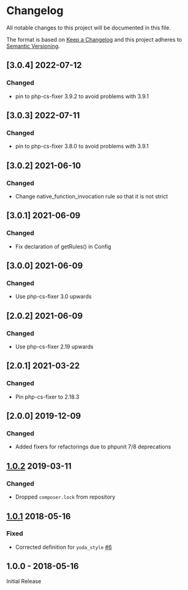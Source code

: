 # Changelog
All notable changes to this project will be documented in this file.

The format is based on [Keep a Changelog](http://keepachangelog.com/en/1.0.0/)
and this project adheres to [Semantic Versioning](http://semver.org/spec/v2.0.0.html).

## [3.0.4] 2022-07-12
### Changed
- pin to php-cs-fixer 3.9.2 to avoid problems with 3.9.1

## [3.0.3] 2022-07-11
### Changed
- pin to php-cs-fixer 3.8.0 to avoid problems with 3.9.1

## [3.0.2] 2021-06-10
### Changed
- Change native_function_invocation rule so that it is not strict

## [3.0.1] 2021-06-09
### Changed
- Fix declaration of getRules() in Config

## [3.0.0] 2021-06-09
### Changed
- Use php-cs-fixer 3.0 upwards

## [2.0.2] 2021-06-09
### Changed
- Use php-cs-fixer 2.19 upwards

## [2.0.1] 2021-03-22
### Changed
- Pin php-cs-fixer to 2.18.3

## [2.0.0] 2019-12-09
### Changed
- Added fixers for refactorings due to phpunit 7/8 deprecations

## [1.0.2] 2019-03-11
### Changed
- Dropped `composer.lock` from repository

## [1.0.1] 2018-05-16
### Fixed
- Corrected definition for `yoda_style` [#6](https://github.com/owncloud/coding-standard/pull/6)

## 1.0.0 - 2018-05-16
Initial Release

[Unreleased]: https://github.com/owncloud/coding-standard/compare/1.0.2...HEAD
[1.0.2]: https://github.com/owncloud/coding-standard/compare/1.0.1...1.0.2
[1.0.1]: https://github.com/owncloud/coding-standard/compare/1.0.0...1.0.1
